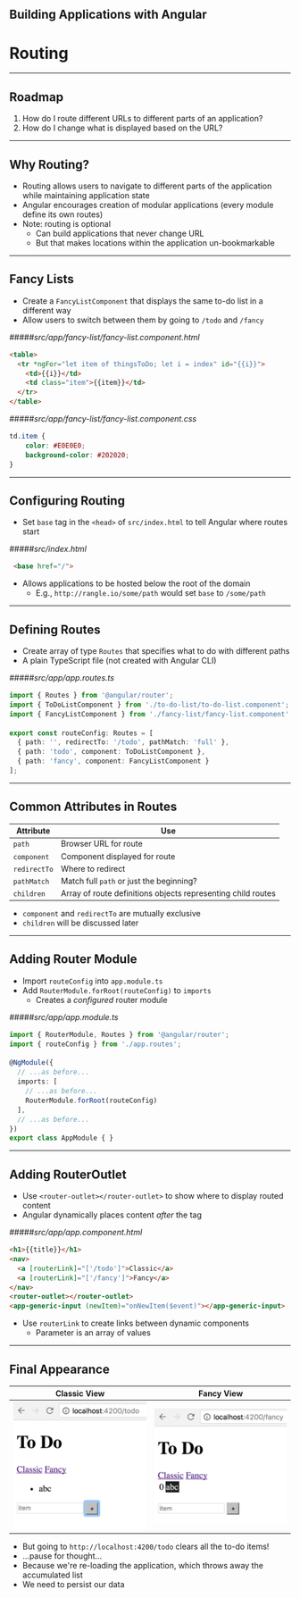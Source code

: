 <!-- .slide: data-background="../content/images/title-slide.jpg" -->
<!-- .slide: id="routing" -->
## Building Applications with Angular

# Routing

---
<!-- .slide: id="routing-advanced-roadmap" -->
## Roadmap

1. How do I route different URLs to different parts of an application?
1. How do I change what is displayed based on the URL?

---
<!-- .slide: id="routing-advanced-why-routing" -->
## Why Routing?

- Routing allows users to navigate to different parts of the application
  while maintaining application state
- Angular encourages creation of modular applications (every module define its own routes)
- Note: routing is optional
  - Can build applications that never change URL
  - But that makes locations within the application un-bookmarkable

---
<!-- .slide: id="routing-fancy-lists" -->
## Fancy Lists

- Create a `FancyListComponent` that displays the same to-do list in a different way
- Allow users to switch between them by going to `/todo` and `/fancy`

#####_src/app/fancy-list/fancy-list.component.html_
```html
<table>
  <tr *ngFor="let item of thingsToDo; let i = index" id="{{i}}">
    <td>{{i}}</td>
    <td class="item">{{item}}</td>
  </tr>
</table>
```

#####_src/app/fancy-list/fancy-list.component.css_
```css
td.item {
    color: #E0E0E0;
    background-color: #202020;
}
```

---
<!-- .slide: id="routing-configuring-routing" -->
## Configuring Routing

- Set `base` tag in the `<head>` of `src/index.html` to tell Angular where routes start

#####_src/index.html_
```html
 <base href="/">
```

- Allows applications to be hosted below the root of the domain
  - E.g., `http://rangle.io/some/path` would set `base` to `/some/path`

---
<!-- .slide: id="routing-defining-routes" -->
## Defining Routes

- Create array of type `Routes` that specifies what to do with different paths
- A plain TypeScript file (not created with Angular CLI)

#####_src/app/app.routes.ts_
```ts
import { Routes } from '@angular/router';
import { ToDoListComponent } from './to-do-list/to-do-list.component';
import { FancyListComponent } from './fancy-list/fancy-list.component';

export const routeConfig: Routes = [
  { path: '', redirectTo: '/todo', pathMatch: 'full' },
  { path: 'todo', component: ToDoListComponent },
  { path: 'fancy', component: FancyListComponent }
];
```

---
<!-- .slide: id="routing-common-attributes-in-routes" -->
## Common Attributes in Routes

| Attribute    | Use |
|--------------|--------------------------------------------------------------|
| `path`       | Browser URL for route                                        |
| `component`  | Component displayed for route                                |
| `redirectTo` | Where to redirect                                            |
| `pathMatch`  | Match full `path` or just the beginning?                     |
| `children`   | Array of route definitions objects representing child routes |

- `component` and `redirectTo` are mutually exclusive
- `children` will be discussed later

---
<!-- .slide: id="routing-adding-router-module" -->
## Adding Router Module

- Import `routeConfig` into `app.module.ts`
- Add `RouterModule.forRoot(routeConfig)` to `imports`
  - Creates a *configured* router module

#####_src/app/app.module.ts_
```ts
import { RouterModule, Routes } from '@angular/router';
import { routeConfig } from './app.routes';

@NgModule({
  // ...as before...
  imports: [
    // ...as before...
    RouterModule.forRoot(routeConfig)
  ],
  // ...as before...
})
export class AppModule { }
```

---
<!-- .slide: id="routing-adding-router-outlet" -->
## Adding RouterOutlet

- Use `<router-outlet></router-outlet>` to show where to display routed content
- Angular dynamically places content *after* the tag

#####_src/app/app.component.html_
```html
<h1>{{title}}</h1>
<nav>
  <a [routerLink]="['/todo']">Classic</a>
  <a [routerLink]="['/fancy']">Fancy</a>
</nav>
<router-outlet></router-outlet>
<app-generic-input (newItem)="onNewItem($event)"></app-generic-input>
```

- Use `routerLink` to create links between dynamic components
  - Parameter is an array of values


<!-- preview: https://plnkr.co/edit/3EH52DtjS1Z5fUbycMX9?p=preview -->

---
<!-- .slide: id="routing-final-appearance" -->
## Final Appearance

| Classic View | Fancy View |
|--------------|------------|
| ![Classic View](content/images/screenshot-classic-view.png) | ![Fancy View](content/images/screenshot-fancy-view.png) |

- But going to `http://localhost:4200/todo` clears all the to-do items!
- ...pause for thought...
- Because we're re-loading the application, which throws away the accumulated list
- We need to persist our data
